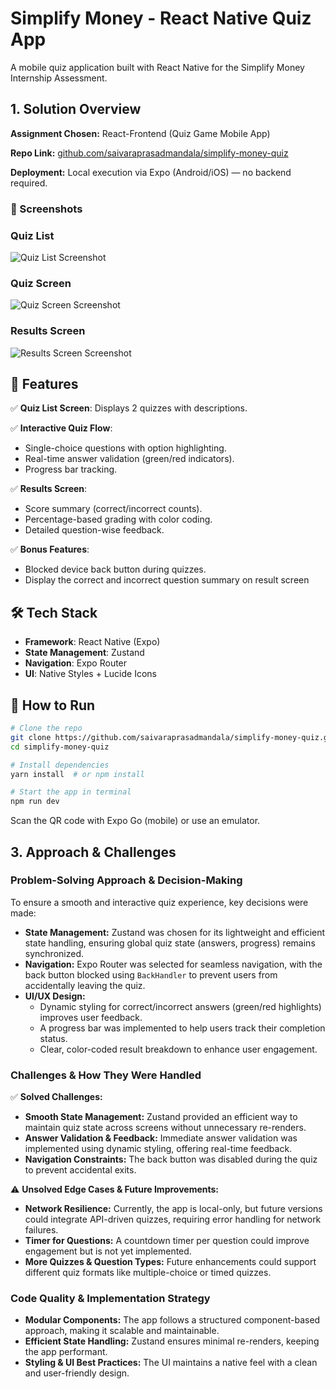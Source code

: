 # Simplify Money - React Native Quiz App

A mobile quiz application built with React Native for the Simplify Money Internship Assessment.

## 1. Solution Overview

**Assignment Chosen:** React-Frontend (Quiz Game Mobile App)

**Repo Link:** [github.com/saivaraprasadmandala/simplify-money-quiz](https://github.com/saivaraprasadmandala/simplify-money-quiz)

**Deployment:** Local execution via Expo (Android/iOS) — no backend required.




### 📱 Screenshots

### Quiz List  
![Quiz List Screenshot](https://github.com/user-attachments/assets/0a0f2495-f6ef-48ea-9777-70343d0a71e2)

### Quiz Screen  
![Quiz Screen Screenshot](https://github.com/user-attachments/assets/2a3169a0-dd4a-44ff-bfc8-77868ddc9ae8)

### Results Screen  
![Results Screen Screenshot](https://github.com/user-attachments/assets/79a77dee-8606-4a42-b1c3-f2a9719f2277)

## 🎯 Features

✅ **Quiz List Screen**: Displays 2 quizzes with descriptions.

✅ **Interactive Quiz Flow**:
- Single-choice questions with option highlighting.
- Real-time answer validation (green/red indicators).
- Progress bar tracking.

✅ **Results Screen**:
- Score summary (correct/incorrect counts).
- Percentage-based grading with color coding.
- Detailed question-wise feedback.

✅ **Bonus Features**:
- Blocked device back button during quizzes.
- Display the correct and incorrect question summary on result screen

## 🛠️ Tech Stack
- **Framework**: React Native (Expo)
- **State Management**: Zustand
- **Navigation**: Expo Router
- **UI**: Native Styles + Lucide Icons

## 🚀 How to Run

```sh
# Clone the repo
git clone https://github.com/saivaraprasadmandala/simplify-money-quiz.git
cd simplify-money-quiz

# Install dependencies
yarn install  # or npm install

# Start the app in terminal
npm run dev
```

Scan the QR code with Expo Go (mobile) or use an emulator.

## 3. Approach & Challenges

### **Problem-Solving Approach & Decision-Making**
To ensure a smooth and interactive quiz experience, key decisions were made:
- **State Management:** Zustand was chosen for its lightweight and efficient state handling, ensuring global quiz state (answers, progress) remains synchronized.
- **Navigation:** Expo Router was selected for seamless navigation, with the back button blocked using `BackHandler` to prevent users from accidentally leaving the quiz.
- **UI/UX Design:**
  - Dynamic styling for correct/incorrect answers (green/red highlights) improves user feedback.
  - A progress bar was implemented to help users track their completion status.
  - Clear, color-coded result breakdown to enhance user engagement.

### **Challenges & How They Were Handled**
✅ **Solved Challenges:**
- **Smooth State Management:** Zustand provided an efficient way to maintain quiz state across screens without unnecessary re-renders.
- **Answer Validation & Feedback:** Immediate answer validation was implemented using dynamic styling, offering real-time feedback.
- **Navigation Constraints:** The back button was disabled during the quiz to prevent accidental exits.

⚠️ **Unsolved Edge Cases & Future Improvements:**
- **Network Resilience:** Currently, the app is local-only, but future versions could integrate API-driven quizzes, requiring error handling for network failures.
- **Timer for Questions:** A countdown timer per question could improve engagement but is not yet implemented.
- **More Quizzes & Question Types:** Future enhancements could support different quiz formats like multiple-choice or timed quizzes.

### **Code Quality & Implementation Strategy**
- **Modular Components:** The app follows a structured component-based approach, making it scalable and maintainable.
- **Efficient State Handling:** Zustand ensures minimal re-renders, keeping the app performant.
- **Styling & UI Best Practices:** The UI maintains a native feel with a clean and user-friendly design.
